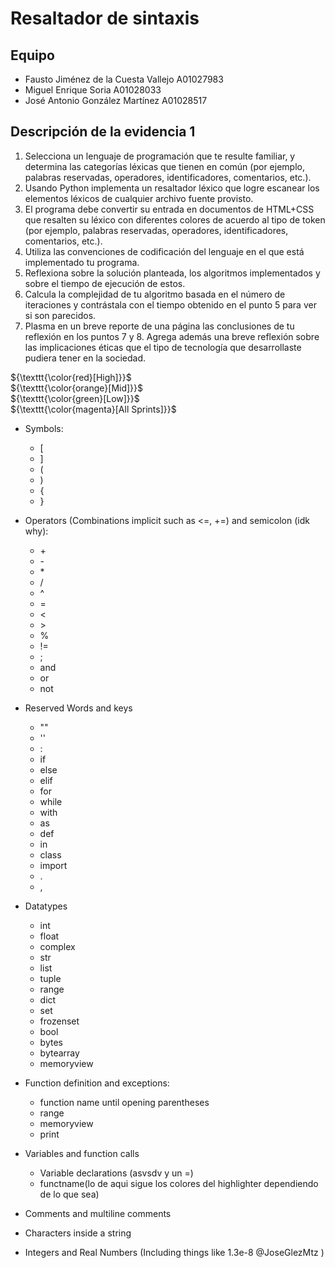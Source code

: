 # Resaltador de sintaxis

## Equipo

- Fausto Jiménez de la Cuesta Vallejo A01027983
- Miguel Enrique Soria A01028033
- José Antonio González Martínez A01028517

## Descripción de la evidencia 1

1. Selecciona un lenguaje de programación que te resulte familiar, y determina 
    las categorías léxicas que tienen en común (por ejemplo, palabras 
    reservadas, operadores, identificadores, comentarios, etc.).
2. Usando Python implementa un resaltador léxico que logre escanear los 
    elementos léxicos de cualquier archivo fuente provisto.
3. El programa debe convertir su entrada en documentos de HTML+CSS que 
    resalten su léxico con diferentes colores de acuerdo al tipo de token (por 
    ejemplo, palabras reservadas, operadores, identificadores, comentarios, 
    etc.).
4. Utiliza las convenciones de codificación del lenguaje en el que está 
    implementado tu programa.
5. Reflexiona sobre la solución planteada, los algoritmos implementados y 
    sobre el tiempo de ejecución de estos.
6. Calcula la complejidad de tu algoritmo basada en el número de iteraciones y 
    contrástala con el tiempo obtenido en el punto 5 para ver si son parecidos.
7. Plasma en un breve reporte de una página las conclusiones de tu reflexión 
    en los puntos 7 y 8. Agrega además una breve reflexión sobre las 
    implicaciones éticas que el tipo de tecnología que desarrollaste pudiera 
    tener en la sociedad.


${\texttt{\color{red}[High]}}$\
${\texttt{\color{orange}[Mid]}}$\
${\texttt{\color{green}[Low]}}$\
${\texttt{\color{magenta}[All Sprints]}}$

- Symbols: 
    - [
    - ]
    - (
    - )
    - {
    - }

- Operators (Combinations implicit such as <=, +=) and semicolon (idk why):
    - \+
    - \-
    - \*
    - /
    - ^
    - =
    - <
    - \>
    - %
    - !=
    - ;
    - and
    - or
    - not

- Reserved Words and keys
    - ""
    - ''
    - :
    - if
    - else
    - elif
    - for
    - while
    - with
    - as
    - def
    - in
    - class
    - import
    - .
    - ,
- Datatypes 
    - int
    - float
    - complex
    - str
    - list
    - tuple
    - range
    - dict
    - set
    - frozenset
    - bool
    - bytes
    - bytearray
    - memoryview

- Function definition and exceptions:
    - function name until opening parentheses
    - range
    - memoryview
    - print

- Variables and function calls
    - Variable declarations (asvsdv y un =)
    - functname(lo de aqui sigue los colores del highlighter dependiendo de lo que sea)

- Comments and multiline comments

- Characters inside a string

- Integers and Real Numbers (Including things like 1.3e-8 @JoseGlezMtz )
